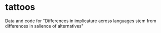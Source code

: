 # tattoos
Data and code for "Differences in implicature across languages stem from differences in salience of alternatives"
